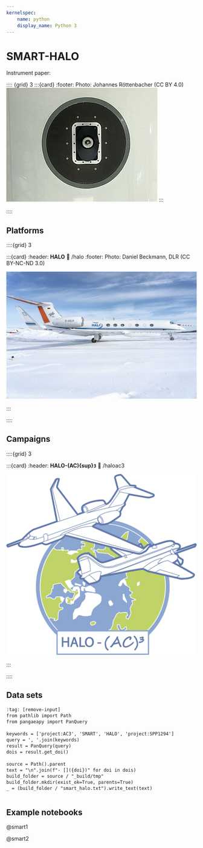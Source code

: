 ```yaml
---
kernelspec:
    name: python
    display_name: Python 3
---
```

# SMART-HALO

Instrument paper: [](https://doi.org/c8jtzv)

:::: {grid} 3
:::{card}
:footer: Photo: Johannes Röttenbacher (CC BY 4.0)
![Top view image of the SMART irradiance inlet](../figures/HALO_SMART_top.JPG)
:::


::::

## Platforms

::::{grid} 3

:::{card} 
:header: **HALO**
:link: /halo
:footer: Photo: Daniel Beckmann, DLR (CC BY-NC-ND 3.0)

![HALO](../figures/HALO.jpg)
 
:::

::::

## Campaigns

::::{grid} 3

:::{card} 
:header: **HALO-(AC){sup}`3`**
:link: /haloac3

![HALO](../logos/haloac3-logo.png)
 
:::

::::

## Data sets

```{code-cell} python
:tag: [remove-input]
from pathlib import Path
from pangaeapy import PanQuery 

keywords = ['project:AC3', 'SMART', 'HALO', 'project:SPP1294']
query = ', '.join(keywords)
result = PanQuery(query)
dois = result.get_doi()

source = Path().parent
text = "\n".join(f"- []({doi})" for doi in dois)
build_folder = source / "_build/tmp"
build_folder.mkdir(exist_ok=True, parents=True)
_ = (build_folder / "smart_halo.txt").write_text(text)
```

```{include} ../_build/tmp/smart_halo.txt
```

## Example notebooks

@smart1

@smart2